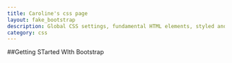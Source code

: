 ```yaml
---
title: Caroline's css page
layout: fake_bootstrap
description: Global CSS settings, fundamental HTML elements, styled and enhanced with extensible classes and an advanced grid system
category: css
---
```

##Getting STarted WIth Bootstrap
